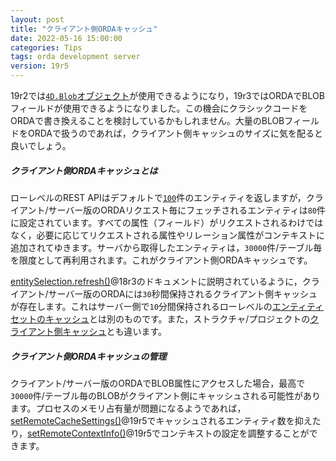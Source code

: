 ```yaml
---
layout: post
title: "クライアント側ORDAキャッシュ"
date: 2022-05-16 15:00:00
categories: Tips
tags: orda development server
version: 19r5
---
```


19r2では[`4D.Blob`オブジェクト](https://blog.4d.com/create-a-blob-attribute-in-an-object/)が使用できるようになり，19r3ではORDAでBLOBフィールドが使用できるようになりました。この機会にクラシックコードをORDAで書き換えることを検討しているかもしれません。大量のBLOBフィールドをORDAで扱うのであれば，クライアント側キャッシュのサイズに気を配ると良いでしょう。

##### クライアント側ORDAキャッシュとは

ローレベルのREST APIはデフォルトで[`100`](https://developer.4d.com/docs/19/ja/REST/top_$limit.html)件のエンティティを返しますが，クライアント/サーバー版のORDAリクエスト毎にフェッチされるエンティティは`80`件に設定されています。すべての属性（フィールド）がリクエストされるわけではなく，必要に応じてリクエストされる属性やリレーション属性がコンテキストに追加されてゆきます。サーバから取得したエンティティは，`30000`件/テーブル毎を限度として再利用されます。これがクライアント側ORDAキャッシュです。

[entitySelection.refresh()](https://developer.4d.com/docs/19/ja/API/EntitySelectionClass.html#refresh)@18r3のドキュメントに説明されているように，クライアント/サーバー版のORDAには`30`秒間保持されるクライアント側キャッシュが存在します。これはサーバー側で`10`分間保持されるローレベルの[エンティティセットのキャッシュ](https://developer.4d.com/docs/19/ja/REST/manData.html)とは別のものです。また，ストラクチャ/プロジェクトの[クライアント側キャッシュ](https://4d-jp.github.io/2021/05/18/connect-to-server/)とも違います。

##### クライアント側ORDAキャッシュの管理

クライアント/サーバー版のORDAでBLOB属性にアクセスした場合，最高で`30000`件/テーブル毎のBLOBがクライアント側にキャッシュされる可能性があります。プロセスのメモリ占有量が問題になるようであれば，[setRemoteCacheSettings()](https://developer.4d.com/docs/ja/API/DataClassClass.html#setremotecachesettings)@19r5でキャッシュされるエンティティ数を抑えたり，[setRemoteContextInfo()](https://developer.4d.com/docs/ja/API/DataStoreClass.html#setremotecontextinfo)@19r5でコンテキストの設定を調整することができます。
